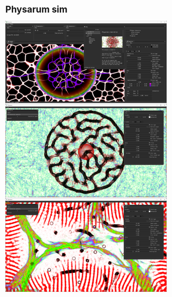 # Physarum sim

  ![imgs/demo3.png](imgs/demo3.png)
  ![imgs/demo1.png](imgs/demo1.png)
  ![imgs/demo2.png](imgs/demo2.png)